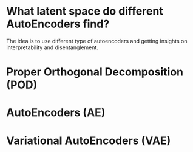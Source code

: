 # What latent space do different AutoEncoders find?
The idea is to use different type of autoencoders and getting insights on interpretability and disentanglement.

# Proper Orthogonal Decomposition (POD)

# AutoEncoders (AE)

# Variational AutoEncoders (VAE)